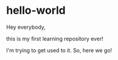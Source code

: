 # hello-world

Hey everybody,

this is my first learning repository ever!

I'm trying to get used to it.
So, here we go!
